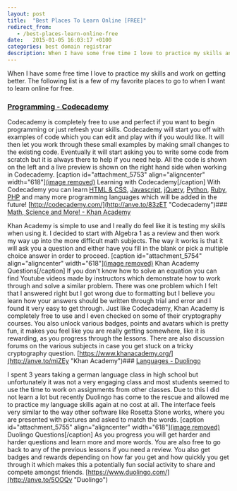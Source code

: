 ```yaml
---
layout: post
title:  "Best Places To Learn Online [FREE]"
redirect_from:
   - /best-places-learn-online-free
date:   2015-01-05 16:03:17 +0100
categories: best domain registrar
description: When I have some free time I love to practice my skills and work on getting better. The following list is a few of my favorite places to go to when I want to learn online for free.
---
```


When I have some free time I love to practice my skills and work on getting better. The following list is a few of my favorite places to go to when I want to learn online for free.

### [Programming - Codecademy](http://anve.to/83zET "Codecademy")

 Codecademy is completely free to use and perfect if you want to begin programming or just refresh your skills. Codecademy will start you off with examples of code which you can edit and play with if you would like. It will then let you work through these small examples by making small changes to the existing code. Eventually it will start asking you to write some code from scratch but it is always there to help if you need help. All the code is shown on the left and a live preview is shown on the right hand side when working in Codecademy. \[caption id="attachment\_5753" align="aligncenter" width="618"\][(image removed)](http://markustenghamn.com/wp-content/uploads/2015/01/codecanyon.png) Learning with Codecademy\[/caption\] With Codecademy you can learn [HTML & CSS](http://anve.to/URis0), [Javascript](http://anve.to/gNvMW), [jQuery](http://anve.to/n37zW), [Python](http://anve.to/SIIA5), [Ruby](http://anve.to/MLCE8), [PHP](http://anve.to/ESS5m) and many more programming languages which will be added in the future! [http://codecademy.com/](http://anve.to/83zET "Codecademy")### [Math, Science and More! - Khan Academy](http://anve.to/miZEy "Khan Academy")

 Khan Academy is simple to use and I really do feel like it is testing my skills when using it. I decided to start with Algebra 1 as a review and then work my way up into the more difficult math subjects. The way it works is that it will ask you a question and either have you fill in the blank or pick a multiple choice answer in order to proceed. \[caption id="attachment\_5754" align="aligncenter" width="618"\][(image removed)](http://markustenghamn.com/wp-content/uploads/2015/01/khanacademy.jpg) Khan Academy Questions\[/caption\] If you don't know how to solve an equation you can find Youtube videos made by instructors which demonstrate how to work through and solve a similar problem. There was one problem which I felt that I answered right but I got wrong due to formatting but I believe you learn how your answers should be written through trial and error and I found it very easy to get through. Just like Codecademy, Khan Academy is completely free to use and I even checked on some of their cryptography courses. You also unlock various badges, points and avatars which is pretty fun, it makes you feel like you are really getting somewhere, like it is rewarding, as you progress through the lessons. There are also discussion forums on the various subjects in case you get stuck on a tricky cryptography question. [https://www.khanacademy.org/](http://anve.to/miZEy "Khan Academy")### [Languages - Duolingo](http://anve.to/5OOQv "Duolingo")

 I spent 3 years taking a german language class in high school but unfortunately it was not a very engaging class and most students seemed to use the time to work on assignments from other classes. Due to this I did not learn a lot but recently Duolingo has come to the rescue and allowed me to practice my language skills again at no cost at all. The interface feels very similar to the way other software like Rosetta Stone works, where you are presented with pictures and asked to match the words. \[caption id="attachment\_5755" align="aligncenter" width="618"\][(image removed)](http://markustenghamn.com/wp-content/uploads/2015/01/Duolingo.jpg) Duolingo Questions\[/caption\] As you progress you will get harder and harder questions and learn more and more words. You are also free to go back to any of the previous lessons if you need a review. You also get badges and rewards depending on how far you get and how quickly you get through it which makes this a potentially fun social activity to share and compete amongst friends. [https://www.duolingo.com/](http://anve.to/5OOQv "Duolingo")